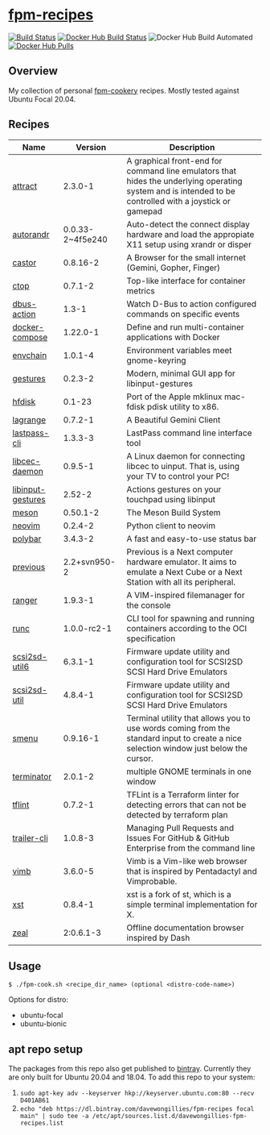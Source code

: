 # [fpm-recipes](https://hub.docker.com/r/davewongillies/fpm-recipes/)

[![Build Status](https://travis-ci.org/davewongillies/fpm-recipes.svg?branch=master)](https://travis-ci.org/davewongillies/fpm-recipes) [![Docker Hub Build Status](https://img.shields.io/docker/build/davewongillies/fpm-recipes.svg)](https://hub.docker.com/r/davewongillies/fpm-recipes/builds/) ![Docker Hub Build Automated](https://img.shields.io/docker/automated/davewongillies/fpm-recipes.svg) [![Docker Hub Pulls](https://img.shields.io/docker/pulls/davewongillies/fpm-recipes.svg)](https://hub.docker.com/r/davewongillies/fpm-recipes/)

## Overview

My collection of personal [fpm-cookery](https://github.com/bernd/fpm-cookery)
recipes. Mostly tested against Ubuntu Focal 20.04.

## Recipes
|Name|Version|Description|
|----|-------|-----------|
|[attract](http://www.attractmode.org)|2.3.0-1|A graphical front-end for command line emulators that hides the underlying operating system and is intended to be controlled with a joystick or gamepad|
|[autorandr](https://github.com/wertarbyte/autorandr)|0.0.33-2~4f5e240|Auto-detect the connect display hardware and load the appropiate X11 setup using xrandr or disper|
|[castor](https://git.sr.ht/~julienxx/castor)|0.8.16-2|A Browser for the small internet (Gemini, Gopher, Finger)|
|[ctop](https://ctop.sh)|0.7.1-2|Top-like interface for container metrics|
|[dbus-action](https://github.com/bulletmark/dbus-action)|1.3-1|Watch D-Bus to action configured commands on specific events|
|[docker-compose](https://github.com/docker/compose)|1.22.0-1|Define and run multi-container applications with Docker|
|[envchain](https://github.com/sorah/envchain)|1.0.1-4|Environment variables meet gnome-keyring|
|[gestures](https://gitlab.com/cunidev/gestures)|0.2.3-2|Modern, minimal GUI app for libinput-gestures|
|[hfdisk](http://www.codesrc.com/gitweb/index.cgi?p=hfdisk.git;a=summary)|0.1-23|Port of the Apple mklinux mac-fdisk pdisk utility to x86.|
|[lagrange](https://gmi.skyjake.fi/lagrange)|0.7.2-1|A Beautiful Gemini Client|
|[lastpass-cli](https://github.com/lastpass/lastpass-cli)|1.3.3-3|LastPass command line interface tool|
|[libcec-daemon](https://github.com/benklop/libcec-daemon)|0.9.5-1|A Linux daemon for connecting libcec to uinput. That is, using your TV to control your PC!|
|[libinput-gestures](https://github.com/bulletmark/libinput-gestures)|2.52-2|Actions gestures on your touchpad using libinput|
|[meson](http://mesonbuild.com/)|0.50.1-2|The Meson Build System|
|[neovim](https://github.com/neovim/python-client)|0.2.4-2|Python client to neovim|
|[polybar](https://github.com/polybar/polybar)|3.4.3-2|A fast and easy-to-use status bar|
|[previous](http://previous.alternative-system.com/)|2.2+svn950-2|Previous is a Next computer hardware emulator. It aims to emulate a Next Cube or a Next Station with all its peripheral.|
|[ranger](https://github.com/ranger/ranger)|1.9.3-1|A VIM-inspired filemanager for the console|
|[runc](https://github.com/opencontainers/runc)|1.0.0-rc2-1|CLI tool for spawning and running containers according to the OCI specification|
|[scsi2sd-util6](https://www.codesrc.com/mediawiki/index.php?title=SCSI2SD)|6.3.1-1|Firmware update utility and configuration tool for SCSI2SD SCSI Hard Drive Emulators|
|[scsi2sd-util](https://www.codesrc.com/mediawiki/index.php?title=SCSI2SD)|4.8.4-1|Firmware update utility and configuration tool for SCSI2SD SCSI Hard Drive Emulators|
|[smenu](https://github.com/p-gen/smenu)|0.9.16-1|Terminal utility that allows you to use words coming from the standard input to create a nice selection window just below the cursor.|
|[terminator](https://github.com/gnome-terminator/terminator)|2.0.1-2|multiple GNOME terminals in one window|
|[tflint](https://github.com/wata727/tflint)|0.7.2-1|TFLint is a Terraform linter for detecting errors that can not be detected by terraform plan|
|[trailer-cli](https://github.com/ptsochantaris/trailer-cli)|1.0.8-3|Managing Pull Requests and Issues For GitHub & GitHub Enterprise from the command line|
|[vimb](https://github.com/fanglingsu/vimb)|3.6.0-5|Vimb is a Vim-like web browser that is inspired by Pentadactyl and Vimprobable.|
|[xst](https://github.com/neeasade/xst)|0.8.4-1|xst is a fork of st, which is a simple terminal implementation for X.|
|[zeal](https://zealdocs.org)|2:0.6.1-3|Offline documentation browser inspired by Dash|

## Usage

```
$ ./fpm-cook.sh <recipe_dir_name> (optional <distro-code-name>)
```

Options for distro:

* ubuntu-focal
* ubuntu-bionic

## apt repo setup

The packages from this repo also get published to [bintray](https://bintray.com/davewongillies/fpm-recipes).
Currently they are only built for Ubuntu 20.04 and 18.04. To add this repo to
your system:

1. `sudo apt-key adv --keyserver hkp://keyserver.ubuntu.com:80 --recv D401AB61`
1. `echo "deb https://dl.bintray.com/davewongillies/fpm-recipes focal main" | sudo tee -a /etc/apt/sources.list.d/davewongillies-fpm-recipes.list`
